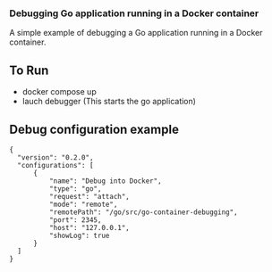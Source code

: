 ### Debugging Go application running in a Docker container

A simple example of debugging a Go application running in a Docker container.

## To Run
- docker compose up
- lauch debugger (This starts the go application)

## Debug configuration example
```
{
  "version": "0.2.0",
  "configurations": [
      {
          "name": "Debug into Docker",
          "type": "go",
          "request": "attach",
          "mode": "remote",
          "remotePath": "/go/src/go-container-debugging",
          "port": 2345,
          "host": "127.0.0.1",
          "showLog": true
      }
  ]
}
```